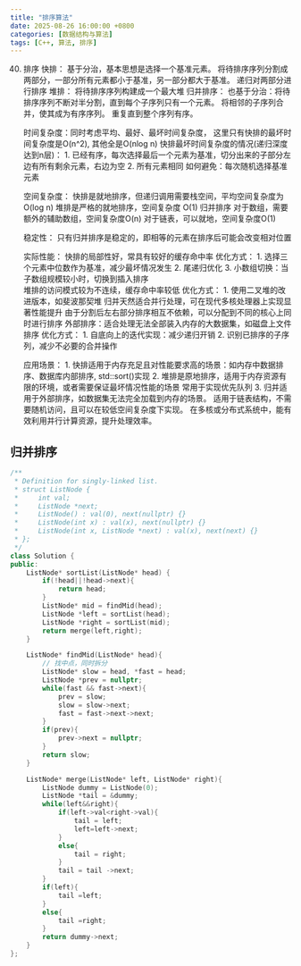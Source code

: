 ```yaml
---
title: "排序算法"
date: 2025-08-26 16:00:00 +0800
categories: [数据结构与算法]
tags: [C++, 算法, 排序]
---
```


40. 排序
	快排：
		基于分治，基本思想是选择一个基准元素。
			将待排序序列分割成两部分，一部分所有元素都小于基准，另一部分都大于基准。
			递归对两部分进行排序
	堆排：
		将待排序序列构建成一个最大堆
	归并排序：
		也基于分治：将待排序序列不断对半分割，直到每个子序列只有一个元素。
			将相邻的子序列合并，使其成为有序序列。
			重复直到整个序列有序。
	
	时间复杂度：同时考虑平均、最好、最坏时间复杂度，
		这里只有快排的最坏时间复杂度是O(n^2), 其他全是O(nlog n)
		快排最坏时间复杂度的情况(递归深度达到n层)：
			1. 已经有序，每次选择最后一个元素为基准，切分出来的子部分左边有所有剩余元素，右边为空
			2. 所有元素相同
		如何避免：每次随机选择基准元素

	空间复杂度：
		快排是就地排序，但递归调用需要栈空间，平均空间复杂度为O(log n)
		堆排是严格的就地排序，空间复杂度 O(1)
		归并排序
			对于数组，需要额外的辅助数组，空间复杂度O(n)
			对于链表，可以就地，空间复杂度O(1)
		
	稳定性：
		只有归并排序是稳定的，即相等的元素在排序后可能会改变相对位置
		
	实际性能：
		快排的局部性好，常具有较好的缓存命中率
			优化方式：
				1. 选择三个元素中位数作为基准，减少最坏情况发生
				2. 尾递归优化
				3. 小数组切换：当子数组规模较小时，切换到插入排序				
		堆排的访问模式较为不连续，缓存命中率较低
			优化方式：
				1. 使用二叉堆的改进版本，如斐波那契堆
		归并天然适合并行处理，可在现代多核处理器上实现显著性能提升
			由于分割后左右部分排序相互不依赖，可以分配到不同的核心上同时进行排序
			外部排序：适合处理无法全部装入内存的大数据集，如磁盘上文件排序
			优化方式：
				1. 自底向上的迭代实现：减少递归开销
				2. 识别已排序的子序列，减少不必要的合并操作
	
	应用场景：
		1. 快排适用于内存充足且对性能要求高的场景：如内存中数据排序、数据库内部排序, std::sort()实现
		2. 堆排是原地排序，适用于内存资源有限的环境，或者需要保证最坏情况性能的场景
			常用于实现优先队列
		3. 归并适用于外部排序，如数据集无法完全加载到内存的场景。
			适用于链表结构，不需要随机访问，且可以在较低空间复杂度下实现。
			在多核或分布式系统中，能有效利用并行计算资源，提升处理效率。

## 归并排序
``` cpp
/**
 * Definition for singly-linked list.
 * struct ListNode {
 *     int val;
 *     ListNode *next;
 *     ListNode() : val(0), next(nullptr) {}
 *     ListNode(int x) : val(x), next(nullptr) {}
 *     ListNode(int x, ListNode *next) : val(x), next(next) {}
 * };
 */
class Solution {
public:
    ListNode* sortList(ListNode* head) {
        if(!head||!head->next){
			return head;
		}
		ListNode* mid = findMid(head);
		ListNode *left = sortList(head);
		ListNode *right = sortList(mid);
		return merge(left,right);
    }

	ListNode* findMid(ListNode* head){
		// 找中点，同时拆分
		ListNode* slow = head, *fast = head;
		ListNode *prev = nullptr;
		while(fast && fast->next){
			prev = slow;
			slow = slow->next;
			fast = fast->next->next;
		}
		if(prev){
			prev->next = nullptr;
		}
		return slow;
	}

	ListNode* merge(ListNode* left, ListNode* right){
		ListNode dummy = ListNode(0);
		ListNode *tail = &dummy;
		while(left&&right){
			if(left->val<right->val){
				tail = left;
				left=left->next;
			}
			else{
				tail = right;
			}
			tail = tail ->next;
		}
		if(left){
			tail =left;
		}
		else{
			tail =right;
		}
		return dummy->next;
	}
};

```